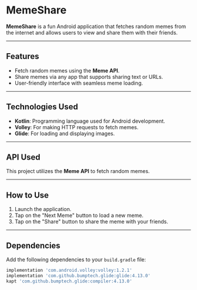 # MemeShare

**MemeShare** is a fun Android application that fetches random memes from the internet and allows users to view and share them with their friends.

---

## Features

- Fetch random memes using the **Meme API**.  
- Share memes via any app that supports sharing text or URLs.  
- User-friendly interface with seamless meme loading.  

---

## Technologies Used

- **Kotlin**: Programming language used for Android development.  
- **Volley**: For making HTTP requests to fetch memes.  
- **Glide**: For loading and displaying images.  

---

## API Used

This project utilizes the **Meme API** to fetch random memes.

---

## How to Use

1. Launch the application.  
2. Tap on the "Next Meme" button to load a new meme.  
3. Tap on the "Share" button to share the meme with your friends.

---

## Dependencies

Add the following dependencies to your `build.gradle` file:

```gradle
implementation 'com.android.volley:volley:1.2.1'
implementation 'com.github.bumptech.glide:glide:4.13.0'
kapt 'com.github.bumptech.glide:compiler:4.13.0'
